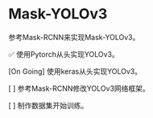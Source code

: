 # Mask-YOLOv3

参考Mask-RCNN来实现Mask-YOLOv3。

✅ 使用Pytorch从头实现YOLOv3。

[On Going] 使用keras从头实现YOLOv3。

[ ] 参考Mask-RCNN修改YOLOv3网络框架。

[ ] 制作数据集开始训练。
